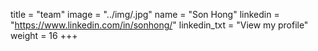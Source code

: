 title = "team"
image = "../img/.jpg" name = "Son Hong"
linkedin = "https://www.linkedin.com/in/sonhong/" linkedin_txt = "View my profile"
weight = 16 +++ 